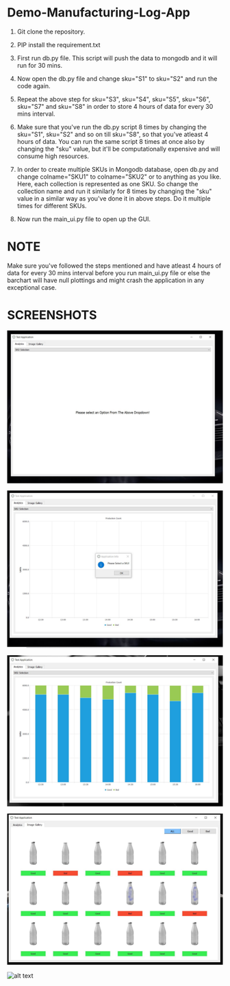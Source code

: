 # Demo-Manufacturing-Log-App

1. Git clone the repository.
2. PIP install the requirement.txt
3. First run db.py file. This script will push the data to mongodb and it will run for 30 mins.
4. Now open the db.py file and change sku="S1" to sku="S2" and run the code again. 
5. Repeat the above step for sku="S3", sku="S4", sku="S5", sku="S6", sku="S7" and sku="S8" in order to store 4 hours of data for every 30 mins interval.
6. Make sure that you've run the db.py script 8 times by changing the sku="S1", sku="S2" and so on till sku="S8", so that you've atleast 4 hours of data. You can run the same script 8 times at once also by changing the "sku" value, but it'll be computationally expensive and will consume high resources. 
7. In order to create multiple SKUs in Mongodb database, open db.py and change colname="SKU1" to colname="SKU2" or to anything as you like. Here, each collection is represented as one SKU. So change the collection name and run it similarly for 8 times by changing the "sku" value in a similar way as you've done it in above steps. Do it multiple times for different SKUs. 

8. Now run the main_ui.py file to open up the GUI.

# NOTE #
Make sure you've followed the steps mentioned and have atleast 4 hours of data for every 30 mins interval before you run main_ui.py file or else the barchart will have null plottings and might crash the application in any exceptional case.

# SCREENSHOTS #

![alt text](https://github.com/Ayush-Ghosh/Demo-Manufacturing-Inspection-App/blob/master/screenshots/1.JPG)

![alt text](https://github.com/Ayush-Ghosh/Demo-Manufacturing-Inspection-App/blob/master/screenshots/3.JPG)

![alt text](https://github.com/Ayush-Ghosh/Demo-Manufacturing-Inspection-App/blob/master/screenshots/5.JPG)

![alt text](https://github.com/Ayush-Ghosh/Demo-Manufacturing-Inspection-App/blob/master/screenshots/8.JPG)

![alt text](https://github.com/Ayush-Ghosh/Demo-Manufacturing-Inspection-App/blob/master/screenshots/11.JPG)



